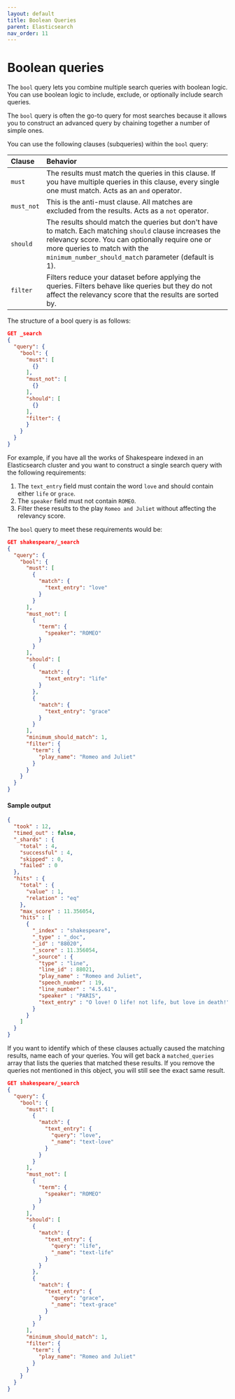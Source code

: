 ```yaml
---
layout: default
title: Boolean Queries
parent: Elasticsearch
nav_order: 11
---
```


# Boolean queries

The `bool` query lets you combine multiple search queries with boolean logic. You can use boolean logic to include, exclude, or optionally include search queries.

The `bool` query is often the go-to query for most searches because it allows you to construct an advanced query by chaining together a number of simple ones.

You can use the following clauses (subqueries) within the `bool` query:

Clause | Behavior
:--- | :---
`must` | The results must match the queries in this clause. If you have multiple queries in this clause, every single one must match. Acts as an `and` operator.
`must_not` | This is the anti-must clause. All matches are excluded from the results. Acts as a `not` operator.
`should` | The results should match the queries but don't have to match. Each matching `should` clause increases the relevancy score. You can optionally require one or more queries to match with the `minimum_number_should_match` parameter (default is 1).
`filter` | Filters reduce your dataset before applying the queries. Filters behave like queries but they do not affect the relevancy score that the results are sorted by.

The structure of a bool query is as follows:

```json
GET _search
{
  "query": {
    "bool": {
      "must": [
        {}
      ],
      "must_not": [
        {}
      ],
      "should": [
        {}
      ],
      "filter": {
      }
    }
  }
}
```

For example, if you have all the works of Shakespeare indexed in an Elasticsearch cluster and you want to construct a single search query with the following requirements:

1. The `text_entry` field must contain the word `love` and should contain either `life` or `grace`.
2. The `speaker` field must not contain `ROMEO`.
3. Filter these results to the play `Romeo and Juliet` without affecting the relevancy score.

The `bool` query to meet these requirements would be:

```json
GET shakespeare/_search
{
  "query": {
    "bool": {
      "must": [
        {
          "match": {
            "text_entry": "love"
          }
        }
      ],
      "must_not": [
        {
          "term": {
            "speaker": "ROMEO"
          }
        }
      ],
      "should": [
        {
          "match": {
            "text_entry": "life"
          }
        },
        {
          "match": {
            "text_entry": "grace"
          }
        }
      ],
      "minimum_should_match": 1,
      "filter": {
        "term": {
          "play_name": "Romeo and Juliet"
        }
      }
    }
  }
}
```

#### Sample output

```json
{
  "took" : 12,
  "timed_out" : false,
  "_shards" : {
    "total" : 4,
    "successful" : 4,
    "skipped" : 0,
    "failed" : 0
  },
  "hits" : {
    "total" : {
      "value" : 1,
      "relation" : "eq"
    },
    "max_score" : 11.356054,
    "hits" : [
      {
        "_index" : "shakespeare",
        "_type" : "_doc",
        "_id" : "88020",
        "_score" : 11.356054,
        "_source" : {
          "type" : "line",
          "line_id" : 88021,
          "play_name" : "Romeo and Juliet",
          "speech_number" : 19,
          "line_number" : "4.5.61",
          "speaker" : "PARIS",
          "text_entry" : "O love! O life! not life, but love in death!"
        }
      }
    ]
  }
}
```

If you want to identify which of these clauses actually caused the matching results, name each of your queries. You will get back a `matched_queries` array that lists the queries that matched these results. If you remove the queries not mentioned in this object, you will still see the exact same result.

```json
GET shakespeare/_search
{
  "query": {
    "bool": {
      "must": [
        {
          "match": {
            "text_entry": {
              "query": "love",
              "_name": "text-love"
            }
          }
        }
      ],
      "must_not": [
        {
          "term": {
            "speaker": "ROMEO"
          }
        }
      ],
      "should": [
        {
          "match": {
            "text_entry": {
              "query": "life",
              "_name": "text-life"
            }
          }
        },
        {
          "match": {
            "text_entry": {
              "query": "grace",
              "_name": "text-grace"
            }
          }
        }
      ],
      "minimum_should_match": 1,
      "filter": {
        "term": {
          "play_name": "Romeo and Juliet"
        }
      }
    }
  }
}
```
